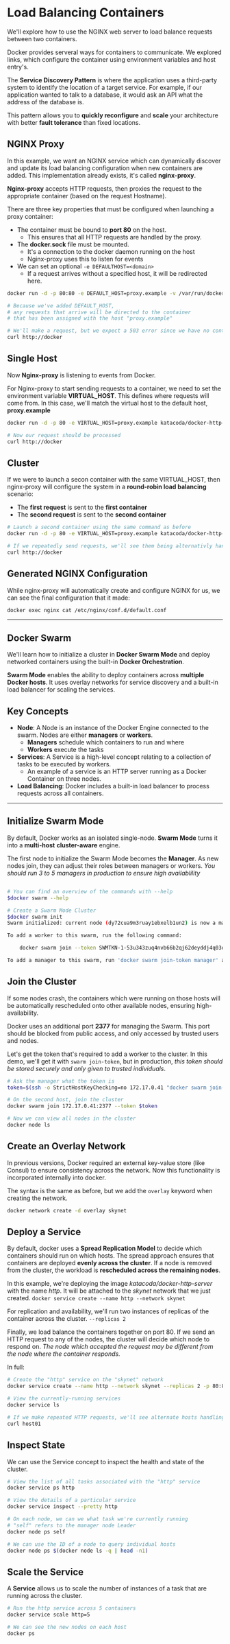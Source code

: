 # Load Balancing Containers

We'll explore how to use the NGINX web server to load balance requests between two containers.

Docker provides serveral ways for containers to communicate. We explored links, which configure the container using environment variables and host entry's.

The **Service Discovery Pattern** is where the application uses a third-party system to identify the location of a target service. For example, if our application wanted to talk to a database, it would ask an API what the address of the database is.

This pattern allows you to **quickly reconfigure** and **scale** your architecture with better **fault tolerance** than fixed locations.

## NGINX Proxy

In this example, we want an NGINX service which can dynamically discover and update its load balancing configuration when new containers are added.
This implementation already exists, it's called **nginx-proxy**.

**Nginx-proxy** accepts HTTP requests, then proxies the request to the appropriate container (based on the request Hostname).

There are three key properties that must be configured when launching a proxy container:

- The container must be bound to **port 80** on the host.
  - This ensures that all HTTP requests are handled by the proxy.
- The **docker.sock** file must be mounted.
  - It's a connection to the docker daemon running on the host
  - Nginx-proxy uses this to listen for events
- We can set an optional `-e DEFAULTHOST=<domain>`
  - If a request arrives without a specified host, it will be redirected here.

```bash
docker run -d -p 80:80 -e DEFAULT_HOST=proxy.example -v /var/run/docker.sock:/tmp/docker.sock:ro --name nginx jwilder/nginx-proxy

# Because we've added DEFAULT_HOST,
# any requests that arrive will be directed to the container
# that has been assigned with the host "proxy.example"

# We'll make a request, but we expect a 503 error since we have no containers
curl http://docker
```

## Single Host

Now **Nginx-proxy** is listening to events from Docker.

For Nginx-proxy to start sending requests to a container, we need to set the environment variable **VIRTUAL_HOST**. This defines where requests will come from. In this case, we'll match the virtual host to the default host, **proxy.example**

```bash
docker run -d -p 80 -e VIRTUAL_HOST=proxy.example katacoda/docker-http-server

# Now our request should be processed
curl http://docker
```

## Cluster

If we were to launch a secon container with the same VIRTUAL_HOST, then nginx-proxy will configure the system in a **round-robin load balancing** scenario:

- The **first request** is sent to the **first container**
- The **second request** is sent to the **second container**

```bash
# Launch a second container using the same command as before
docker run -d -p 80 -e VIRTUAL_HOST=proxy.example katacoda/docker-http-server

# If we repeatedly send requests, we'll see them being alternativly handled by the two containers
curl http://docker
```

## Generated NGINX Configuration

While nginx-proxy will automatically create and configure NGINX for us, we can see the final configuration that it made:

```bash
docker exec nginx cat /etc/nginx/conf.d/default.conf
```

* * *

## Docker Swarm

We'll learn how to initialize a cluster in **Docker Swarm Mode** and deploy networked containers using the built-in **Docker Orchestration**.

**Swarm Mode** enables the ability to deploy containers across **multiple Docker hosts**.
It uses overlay networks for service discovery and a built-in load balancer for scaling the services.

## Key Concepts

- **Node**: A Node is an instance of the Docker Engine connected to the swarm. Nodes are either **managers** or **workers**.
  - **Managers** schedule which containers to run and where
  - **Workers** execute the tasks
- **Services**: A Service is a high-level concept relating to a collection of tasks to be executed by workers.
  - An example of a service is an HTTP server running as a Docker Container on three nodes.
- **Load Balancing**: Docker includes a built-in load balancer to process requests across all containers.

* * *

## Initialize Swarm Mode

By default, Docker works as an isolated single-node.
**Swarm Mode** turns it into a **multi-host** **cluster-aware** engine.

The first node to initialize the Swarm Mode becomes the **Manager**.
As new nodes join, they can adjust their roles between managers or workers.
*You should run 3 to 5 managers in production to ensure high availablility*

```bash

# You can find an overview of the commands with --help
$docker swarm --help

# Create a Swarm Mode Cluster
$docker swarm init
Swarm initialized: current node (dy72cua9m3ruay1ebxelb1un2) is now a manager.

To add a worker to this swarm, run the following command:

    docker swarm join --token SWMTKN-1-53u343zuq4nvb66b2qj62deyddj4q03ozj5npqu8fp36ag8tji-adckignv2e49vcx4vkjr8jjjr 172.17.0.41:2377

To add a manager to this swarm, run 'docker swarm join-token manager' and follow the instructions.
```

## Join the Cluster

If some nodes crash, the containers which were running on those hosts will be automatically rescheduled onto other available nodes, ensuring high-availability.

Docker uses an additional port **2377** for managing the Swarm. This port should be blocked from public access, and only accessed by trusted users and nodes.

Let's get the token that's required to add a worker to the cluster.
In this demo, we'll get it with `swarm join-token`, but in production, *this token should be stored securely and only given to trusted individuals*.

```bash
# Ask the manager what the token is
token=$(ssh -o StrictHostKeyChecking=no 172.17.0.41 "docker swarm join-token -q worker") && echo $token

# On the second host, join the cluster
docker swarm join 172.17.0.41:2377 --token $token

# Now we can view all nodes in the cluster
docker node ls
```

## Create an Overlay Network

In previous versions, Docker required an external key-value store (like Consul) to ensure consistency across the network.
Now this functionality is incorporated internally into docker.

The syntax is the same as before, but we add the `overlay` keyword when creating the network.

```bash
docker network create -d overlay skynet
```

## Deploy a Service

By default, docker uses a **Spread Replication Model** to decide which containers should run on which hosts.
The spread approach ensures that containers are deployed **evenly across the cluster**.
If a node is removed from the cluster, the workload is **rescheduled across the remaining nodes**.

In this example, we're deploying the image *katacoda/docker-http-server* with the name *http*.
It will be attached to the *skynet* network that we just created.
`docker service create --name http --network skynet`

For replication and availability, we'll run two instances of replicas of the container across the cluster.
`--replicas 2`

Finally, we load balance the containers together on port 80.
If we send an HTTP request to any of the nodes, the cluster will decide which node to respond on.
*The node which accepted the request may be different from the node where the container responds.*

In full:

```bash
# Create the "http" service on the "skynet" network
docker service create --name http --network skynet --replicas 2 -p 80:80 katacoda/docker-http-server

# View the currently-running services
docker service ls

# If we make repeated HTTP requests, we'll see alternate hosts handling the requests
curl host01
```

## Inspect State

We can use the Service concept to inspect the health and state of the cluster.

```bash
# View the list of all tasks associated with the "http" service
docker service ps http

# View the details of a particular service
docker service inspect --pretty http

# On each node, we can we what task we're currently running
# "self" refers to the manager node Leader
docker node ps self

# We can use the ID of a node to query individual hosts
docker node ps $(docker node ls -q | head -n1)
```

## Scale the Service

A **Service** allows us to scale the number of instances of a task that are running across the cluster.

```bash
# Run the http service across 5 containers
docker service scale http=5

# We can see the new nodes on each host
docker ps
```

